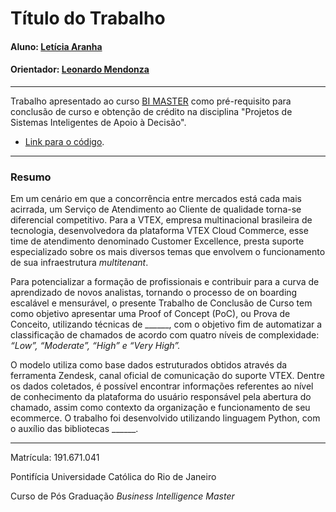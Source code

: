 # Título do Trabalho

#### Aluno: [Letícia Aranha](https://github.com/let-aranha)
#### Orientador: [Leonardo Mendonza](https://github.com/leofome8)

---

Trabalho apresentado ao curso [BI MASTER](https://ica.puc-rio.ai/bi-master) como pré-requisito para conclusão de curso e obtenção de crédito na disciplina "Projetos de Sistemas Inteligentes de Apoio à Decisão".

- [Link para o código](https://github.com/let-aranha/ttc-bi-master). <!-- caso não aplicável, remover esta linha -->

---

### Resumo

Em um cenário em que a concorrência entre mercados está cada mais acirrada, um Serviço de Atendimento ao Cliente de qualidade torna-se diferencial competitivo. Para a VTEX, empresa multinacional brasileira de tecnologia, desenvolvedora da plataforma VTEX Cloud Commerce, esse time de atendimento denominado Customer Excellence, presta suporte especializado sobre os mais diversos temas que envolvem o funcionamento de sua infraestrutura *multitenant*.

Para potencializar a formação de profissionais e contribuir para a curva de aprendizado de novos analistas, tornando o processo de on boarding escalável e mensurável, o presente Trabalho de Conclusão de Curso tem como objetivo apresentar uma Proof of Concept (PoC), ou Prova de Conceito, utilizando técnicas de ______, com o objetivo fim de automatizar a classificação de chamados de acordo com quatro níveis de complexidade: *“Low”, “Moderate”, “High” e “Very High”.*

O modelo utiliza como base dados estruturados obtidos através da ferramenta Zendesk, canal oficial de comunicação do suporte VTEX. Dentre os dados coletados, é possível encontrar informações referentes ao nível de conhecimento da plataforma do usuário responsável pela abertura do chamado, assim como contexto da organização e funcionamento de seu ecommerce.
O trabalho foi desenvolvido utilizando linguagem Python, com o auxílio das bibliotecas ______.


---

Matrícula: 191.671.041

Pontifícia Universidade Católica do Rio de Janeiro

Curso de Pós Graduação *Business Intelligence Master*
